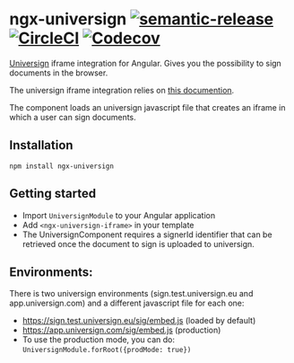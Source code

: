 # ngx-universign [![semantic-release](https://img.shields.io/badge/%20%20%F0%9F%93%A6%F0%9F%9A%80-semantic--release-e10079.svg)](https://github.com/semantic-release/semantic-release) [![CircleCI](https://circleci.com/gh/RedFroggy/ngx-universign.svg?style=svg)](https://circleci.com/gh/RedFroggy/ngx-universign) [![Codecov](https://codecov.io/gh/RedFroggy/ngx-universign/branch/master/graph/badge.svg)](https://codecov.io/gh/RedFroggy/ngx-universign)

[Universign](https://www.universign.com/fr/) iframe integration for Angular. Gives you the possibility to sign documents in the browser.

The universign iframe integration relies on [this documention](https://help.universign.com/hc/fr/articles/360000059698-Int%C3%A9grer-La-page-de-signature-universign-en-mode-Iframe).

The component loads an universign javascript file that creates an iframe in which a user can sign documents.

## Installation

`npm install ngx-universign`

## Getting started

 - Import  `UniversignModule` to your Angular application
 - Add `<ngx-universign-iframe>` in your template
 - The UniversignComponent requires a signerId identifier that can be retrieved once the document to sign is uploaded to universign.
 
## Environments:
There is two universign environments (sign.test.universign.eu and app.universign.com) and a different javascript file for each one:
- https://sign.test.universign.eu/sig/embed.js (loaded by default)
- https://app.universign.com/sig/embed.js (production)
- To use the production mode, you can do: `UniversignModule.forRoot({prodMode: true})`
   
